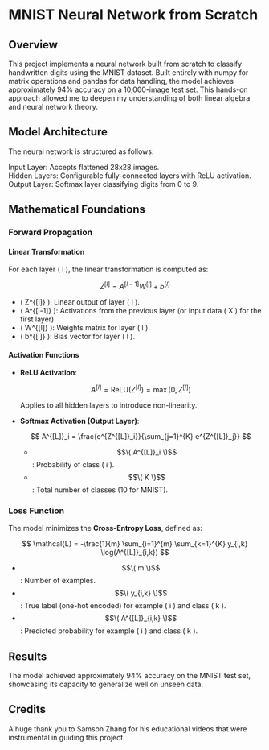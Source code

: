 # MNIST Neural Network from Scratch

## Overview
This project implements a neural network built from scratch to classify handwritten digits using the MNIST dataset. Built entirely with numpy for matrix operations and pandas for data handling, the model achieves approximately 94% accuracy on a 10,000-image test set. This hands-on approach allowed me to deepen my understanding of both linear algebra and neural network theory.

## Model Architecture
The neural network is structured as follows:

Input Layer: Accepts flattened 28x28 images. <br/> 
Hidden Layers: Configurable fully-connected layers with ReLU activation. <br/> 
Output Layer: Softmax layer classifying digits from 0 to 9. <br/> 

## Mathematical Foundations

### Forward Propagation

#### Linear Transformation

For each layer \( l \), the linear transformation is computed as:

$$
Z^{[l]} = A^{[l-1]} W^{[l]} + b^{[l]}
$$

- \( Z^{[l]} \): Linear output of layer \( l \).
- \( A^{[l-1]} \): Activations from the previous layer (or input data \( X \) for the first layer).
- \( W^{[l]} \): Weights matrix for layer \( l \).
- \( b^{[l]} \): Bias vector for layer \( l \).

#### Activation Functions

- **ReLU Activation**:

  $$
  A^{[l]} = \text{ReLU}(Z^{[l]}) = \max(0, Z^{[l]})
  $$

  Applies to all hidden layers to introduce non-linearity.

- **Softmax Activation (Output Layer)**:

  $$
  A^{[L]}_i = \frac{e^{Z^{[L]}_i}}{\sum_{j=1}^{K} e^{Z^{[L]}_j}}
  $$

  - $$\( A^{[L]}_i \)$$: Probability of class \( i \).
  - $$\( K \)$$: Total number of classes (10 for MNIST).

### Loss Function

The model minimizes the **Cross-Entropy Loss**, defined as:

$$
\mathcal{L} = -\frac{1}{m} \sum_{i=1}^{m} \sum_{k=1}^{K} y_{i,k} \log(A^{[L]}_{i,k})
$$

- $$\( m \)$$: Number of examples.
- $$\( y_{i,k} \)$$: True label (one-hot encoded) for example \( i \) and class \( k \).
- $$\( A^{[L]}_{i,k} \)$$: Predicted probability for example \( i \) and class \( k \).
        
## Results
The model achieved approximately 94% accuracy on the MNIST test set, showcasing its capacity to generalize well on unseen data.

## Credits
A huge thank you to Samson Zhang for his educational videos that were instrumental in guiding this project.
